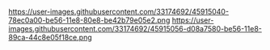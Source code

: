 
https://user-images.githubusercontent.com/33174692/45915040-78ec0a00-be56-11e8-80e8-be42b79e05e2.png
https://user-images.githubusercontent.com/33174692/45915056-d08a7580-be56-11e8-89ca-44c8e05f18ce.png
